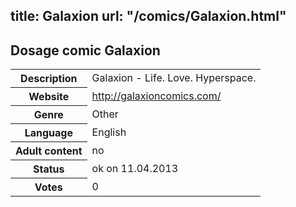 title: Galaxion
url: "/comics/Galaxion.html"
---
Dosage comic Galaxion
-----------------------------------------

<table class="comicinfo">
<tr>
<th>Description</th><td>Galaxion - Life. Love. Hyperspace.</td>
</tr>
<tr>
<th>Website</th><td><a href="http://galaxioncomics.com/">http://galaxioncomics.com/</a></td>
</tr>
<tr>
<th>Genre</th><td>Other</td>
</tr>
<tr>
<th>Language</th><td>English</td>
</tr>
<tr>
<th>Adult content</th><td>no</td>
</tr>
<tr>
<th>Status</th><td>ok on 11.04.2013</td>
</tr>
<tr>
<th>Votes</th><td>0</div></td>
</tr>
</table>
